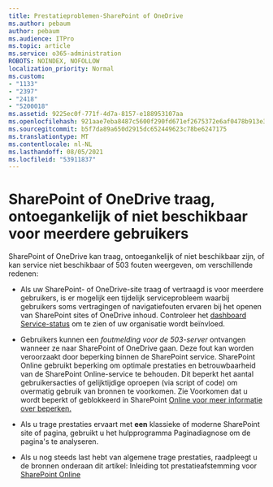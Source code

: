 ```yaml
---
title: Prestatieproblemen-SharePoint of OneDrive
ms.author: pebaum
author: pebaum
ms.audience: ITPro
ms.topic: article
ms.service: o365-administration
ROBOTS: NOINDEX, NOFOLLOW
localization_priority: Normal
ms.custom:
- "1133"
- "2397"
- "2418"
- "5200018"
ms.assetid: 9225ec0f-771f-4d7a-8157-e188953107aa
ms.openlocfilehash: 921aae7eba8487c5600f290fd671ef2675372e6af0478b913e38354856cbaa22
ms.sourcegitcommit: b5f7da89a650d2915dc652449623c78be6247175
ms.translationtype: MT
ms.contentlocale: nl-NL
ms.lasthandoff: 08/05/2021
ms.locfileid: "53911837"
---
```

# <a name="sharepoint-or-onedrive-slow-inaccessible-or-unavailable-for-multiple-users"></a>SharePoint of OneDrive traag, ontoegankelijk of niet beschikbaar voor meerdere gebruikers

SharePoint of OneDrive kan traag, ontoegankelijk of niet beschikbaar zijn, of kan service niet beschikbaar of 503 fouten weergeven, om verschillende redenen:
  
- Als uw SharePoint- of OneDrive-site traag of vertraagd is voor meerdere gebruikers, is er mogelijk een tijdelijk serviceprobleem waarbij gebruikers soms vertragingen of navigatiefouten ervaren bij het openen van SharePoint sites of OneDrive inhoud. Controleer het [dashboard Service-status](https://admin.microsoft.com/AdminPortal/Home#/servicehealth) om te zien of uw organisatie wordt beïnvloed.
  
- Gebruikers kunnen een *foutmelding voor de 503-server* ontvangen wanneer ze naar SharePoint of OneDrive gaan. Deze fout kan worden veroorzaakt door beperking binnen de SharePoint service. SharePoint Online gebruikt beperking om optimale prestaties en betrouwbaarheid van de SharePoint Online-service te behouden. Dit beperkt het aantal gebruikersacties of gelijktijdige oproepen (via script of code) om overmatig gebruik van bronnen te voorkomen. Zie Voorkomen dat u wordt beperkt of geblokkeerd in SharePoint [Online voor meer informatie over beperken.](https://docs.microsoft.com/sharepoint/dev/general-development/how-to-avoid-getting-throttled-or-blocked-in-sharepoint-online)

- Als u trage prestaties ervaart met **een** klassieke of moderne SharePoint site of pagina, gebruikt u het hulpprogramma Paginadiagnose om de pagina's te analyseren.  [](https://aka.ms/perftool)
  
- Als u nog steeds last hebt van algemene trage prestaties, raadpleegt u de bronnen onderaan dit artikel: Inleiding tot prestatieafstemming voor [SharePoint Online](https://go.microsoft.com/fwlink/?linkid=2024334)
  